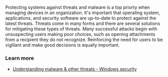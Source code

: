 Protecting systems against threats and malware is a top priorty when managing devices in an organization. It's important that operating system, applications, and security software are up-to-date to protect against the latest threats. Threats come in many forms and there are several solutions for mitigating these types of threats. Many successful attacks begin with unsuspecting users making poor choices, such as opening attachments from a recipient they do not recognize. Reinforcing the need for users to be viglilant and make good decisions is equally important.

### Learn more

 -  [Understanding malware &amp; other threats - Windows security](/windows/security/threat-protection/intelligence/understanding-malware)

